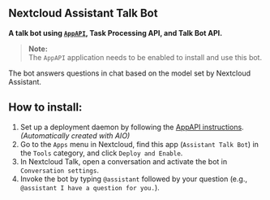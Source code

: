 ## Nextcloud Assistant Talk Bot

**A talk bot using [`AppAPI`](https://github.com/nextcloud/app_api), Task Processing API, and Talk Bot API.**

> **Note:**  
> The `AppAPI` application needs to be enabled to install and use this bot.

The bot answers questions in chat based on the model set by Nextcloud Assistant.

## How to install:

1. Set up a deployment daemon by following the [AppAPI instructions](https://nextcloud.github.io/app_api/CreationOfDeployDaemon.html). _(Automatically created with AIO)_
2. Go to the `Apps` menu in Nextcloud, find this app (`Assistant Talk Bot`) in the `Tools` category, and click `Deploy and Enable`.
3. In Nextcloud Talk, open a conversation and activate the bot in `Conversation settings`.
4. Invoke the bot by typing `@assistant` followed by your question (e.g., `@assistant I have a question for you.`).
